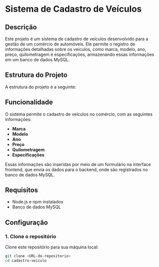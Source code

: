 # Sistema de Cadastro de Veículos

## Descrição

Este projeto é um sistema de cadastro de veículos desenvolvido para a gestão de um comércio de automóveis. Ele permite o registro de informações detalhadas sobre os veículos, como marca, modelo, ano, preço, quilometragem e especificações, armazenando essas informações em um banco de dados MySQL.

## Estrutura do Projeto

A estrutura do projeto é a seguinte:

## Funcionalidade

O sistema permite o cadastro de veículos no comércio, com as seguintes informações:
- **Marca**
- **Modelo**
- **Ano**
- **Preço**
- **Quilometragem**
- **Especificações**

Essas informações são inseridas por meio de um formulário na interface frontend, que envia os dados para o backend, onde são registrados no banco de dados MySQL.

## Requisitos

- Node.js e npm instalados
- Banco de dados MySQL

## Configuração

### 1. Clone o repositório

Clone este repositório para sua máquina local:

```bash
git clone <URL-do-repositorio>
cd cadastro-veiculo